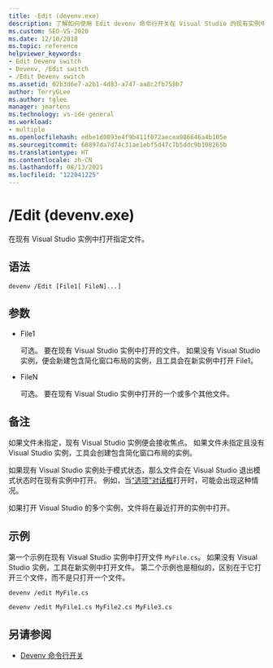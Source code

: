 ```yaml
---
title: -Edit (devenv.exe)
description: 了解如何使用 Edit devenv 命令行开关在 Visual Studio 的现有实例中打开指定的文件。
ms.custom: SEO-VS-2020
ms.date: 12/10/2018
ms.topic: reference
helpviewer_keywords:
- Edit Devenv switch
- Devenv, /Edit switch
- /Edit Devenv switch
ms.assetid: 02b3d6e7-a2b1-4d83-a747-aa8c2fb758b7
author: TerryGLee
ms.author: tglee
manager: jmartens
ms.technology: vs-ide-general
ms.workload:
- multiple
ms.openlocfilehash: edbe1d0893e4f9b411f072aecea986646a4b105e
ms.sourcegitcommit: 68897da7d74c31ae1ebf5d47c7b5ddc9b108265b
ms.translationtype: HT
ms.contentlocale: zh-CN
ms.lasthandoff: 08/13/2021
ms.locfileid: "122041225"
---
```

# <a name="edit-devenvexe"></a>/Edit (devenv.exe)

在现有 Visual Studio 实例中打开指定文件。

## <a name="syntax"></a>语法

```shell
devenv /Edit [File1[ FileN]...]
```

## <a name="arguments"></a>参数

- File1

  可选。 要在现有 Visual Studio 实例中打开的文件。 如果没有 Visual Studio 实例，便会新建包含简化窗口布局的实例，且工具会在新实例中打开 File1。

- FileN

  可选。 要在现有 Visual Studio 实例中打开的一个或多个其他文件。

## <a name="remarks"></a>备注

如果文件未指定，现有 Visual Studio 实例便会接收焦点。 如果文件未指定且没有 Visual Studio 实例，工具会创建包含简化窗口布局的实例。

如果现有 Visual Studio 实例处于模式状态，那么文件会在 Visual Studio 退出模式状态时在现有实例中打开。 例如，当[“选项”对话框](../../ide/reference/options-dialog-box-visual-studio.md)打开时，可能会出现这种情况。

如果打开 Visual Studio 的多个实例，文件将在最近打开的实例中打开。

## <a name="example"></a>示例

第一个示例在现有 Visual Studio 实例中打开文件 `MyFile.cs`。 如果没有 Visual Studio 实例，工具在新实例中打开文件。 第二个示例也是相似的，区别在于它打开三个文件，而不是只打开一个文件。

```shell
devenv /edit MyFile.cs

devenv /edit MyFile1.cs MyFile2.cs MyFile3.cs
```

## <a name="see-also"></a>另请参阅

- [Devenv 命令行开关](../../ide/reference/devenv-command-line-switches.md)
